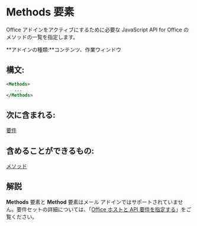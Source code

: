 
# Methods 要素
Office アドインをアクティブにするために必要な JavaScript API for Office のメソッドの一覧を指定します。

 **アドインの種類:**コンテンツ、作業ウィンドウ


## 構文:


```XML
<Methods>
   ...
</Methods>
```


## 次に含まれる:

[要件](../../reference/manifest/requirements.md)


## 含めることができるもの:

[メソッド](../../reference/manifest/method.md)


## 解説

**Methods** 要素と **Method** 要素はメール アドインではサポートされていません。要件セットの詳細については、「[Office ホストと API 要件を指定する](../../docs/overview/specify-office-hosts-and-api-requirements.md#SpecifyRequirementSets_intro)」をご覧ください。

